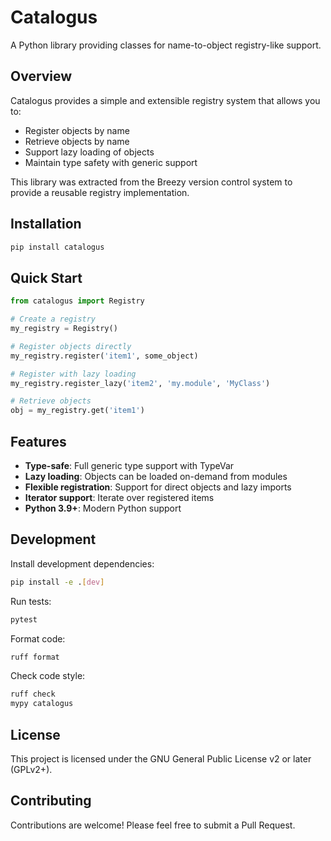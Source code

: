 # Catalogus

A Python library providing classes for name-to-object registry-like support.

## Overview

Catalogus provides a simple and extensible registry system that allows you to:
- Register objects by name
- Retrieve objects by name
- Support lazy loading of objects
- Maintain type safety with generic support

This library was extracted from the Breezy version control system to provide a reusable registry implementation.

## Installation

```bash
pip install catalogus
```

## Quick Start

```python
from catalogus import Registry

# Create a registry
my_registry = Registry()

# Register objects directly
my_registry.register('item1', some_object)

# Register with lazy loading
my_registry.register_lazy('item2', 'my.module', 'MyClass')

# Retrieve objects
obj = my_registry.get('item1')
```

## Features

- **Type-safe**: Full generic type support with TypeVar
- **Lazy loading**: Objects can be loaded on-demand from modules
- **Flexible registration**: Support for direct objects and lazy imports
- **Iterator support**: Iterate over registered items
- **Python 3.9+**: Modern Python support

## Development

Install development dependencies:

```bash
pip install -e .[dev]
```

Run tests:

```bash
pytest
```

Format code:

```bash
ruff format
```

Check code style:

```bash
ruff check
mypy catalogus
```

## License

This project is licensed under the GNU General Public License v2 or later (GPLv2+).

## Contributing

Contributions are welcome! Please feel free to submit a Pull Request.